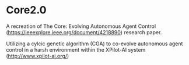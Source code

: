 # Core2.0

A recreation of The Core: Evolving Autonomous Agent Control (https://ieeexplore.ieee.org/document/4218890) research paper. 

Utilizing a cylcic genetic algorithm (CGA) to co-evolve autonomous agent control in a harsh environment within the XPilot-AI system (http://www.xpilot-ai.org/)
